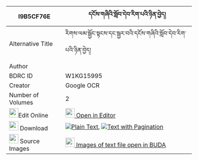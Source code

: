 |I9B5CF76E|དངོས་གཞིའི་སློབ་དེབ་རིག་པའི་ཉིན་བྱེད། 
| --- | --- 
|Alternative Title |རིགས་ལམ་སྦྱོང་སྟངས་དང་སྦྱར་བའི་དངོས་གཞིའི་སློབ་དེབ་རིག་པའི་ཉིན་བྱེད།
|Author | 
|BDRC ID | W1KG15995
|Creator | Google OCR
|Number of Volumes| 2
|<img width="25" src="https://img.icons8.com/color/25/000000/edit-property.png">Edit Online| [<img width="25" src="https://avatars.githubusercontent.com/u/45091458?s=200&v=4"> Open in Editor](http://editor.openpecha.org/I9B5CF76E)
|<img width="25" src="https://img.icons8.com/fluent/48/000000/download-2.png"/>  Download | [![](https://img.icons8.com/color/20/000000/txt.png)Plain Text](https://github.com/Openpecha/I9B5CF76E/releases/download/v1/ngoshyi_i_lobdeb_rigpa_i_nyinj_plain_I9B5CF76E.zip), [![](https://img.icons8.com/color/20/000000/txt.png)Text with Pagination](https://github.com/Openpecha/I9B5CF76E/releases/download/v1/ngoshyi_i_lobdeb_rigpa_i_nyinj_pages_I9B5CF76E.zip)
|<img width="25" src="https://img.icons8.com/plasticine/100/000000/pictures-folder.png"/>  Source Images | [<img width="25" src="https://library.bdrc.io/icons/BUDA-small.svg"> Images of text file open in BUDA](https://library.bdrc.io/show/bdr:W1KG15995)